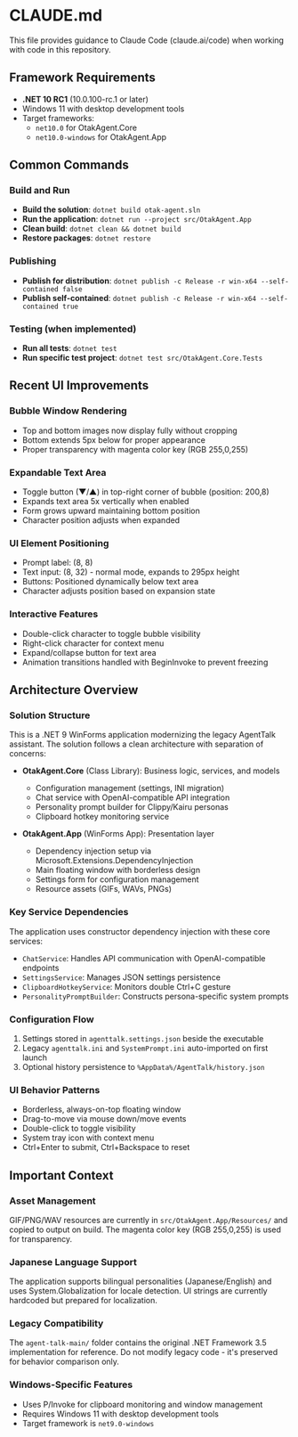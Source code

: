 # CLAUDE.md

This file provides guidance to Claude Code (claude.ai/code) when working with code in this repository.

## Framework Requirements
- **.NET 10 RC1** (10.0.100-rc.1 or later)
- Windows 11 with desktop development tools
- Target frameworks:
  - `net10.0` for OtakAgent.Core
  - `net10.0-windows` for OtakAgent.App

## Common Commands

### Build and Run
- **Build the solution**: `dotnet build otak-agent.sln`
- **Run the application**: `dotnet run --project src/OtakAgent.App`
- **Clean build**: `dotnet clean && dotnet build`
- **Restore packages**: `dotnet restore`

### Publishing
- **Publish for distribution**: `dotnet publish -c Release -r win-x64 --self-contained false`
- **Publish self-contained**: `dotnet publish -c Release -r win-x64 --self-contained true`

### Testing (when implemented)
- **Run all tests**: `dotnet test`
- **Run specific test project**: `dotnet test src/OtakAgent.Core.Tests`

## Recent UI Improvements

### Bubble Window Rendering
- Top and bottom images now display fully without cropping
- Bottom extends 5px below for proper appearance
- Proper transparency with magenta color key (RGB 255,0,255)

### Expandable Text Area
- Toggle button (▼/▲) in top-right corner of bubble (position: 200,8)
- Expands text area 5x vertically when enabled
- Form grows upward maintaining bottom position
- Character position adjusts when expanded

### UI Element Positioning
- Prompt label: (8, 8)
- Text input: (8, 32) - normal mode, expands to 295px height
- Buttons: Positioned dynamically below text area
- Character adjusts position based on expansion state

### Interactive Features
- Double-click character to toggle bubble visibility
- Right-click character for context menu
- Expand/collapse button for text area
- Animation transitions handled with BeginInvoke to prevent freezing

## Architecture Overview

### Solution Structure
This is a .NET 9 WinForms application modernizing the legacy AgentTalk assistant. The solution follows a clean architecture with separation of concerns:

- **OtakAgent.Core** (Class Library): Business logic, services, and models
  - Configuration management (settings, INI migration)
  - Chat service with OpenAI-compatible API integration
  - Personality prompt builder for Clippy/Kairu personas
  - Clipboard hotkey monitoring service
  
- **OtakAgent.App** (WinForms App): Presentation layer
  - Dependency injection setup via Microsoft.Extensions.DependencyInjection
  - Main floating window with borderless design
  - Settings form for configuration management
  - Resource assets (GIFs, WAVs, PNGs)

### Key Service Dependencies
The application uses constructor dependency injection with these core services:
- `ChatService`: Handles API communication with OpenAI-compatible endpoints
- `SettingsService`: Manages JSON settings persistence
- `ClipboardHotkeyService`: Monitors double Ctrl+C gesture
- `PersonalityPromptBuilder`: Constructs persona-specific system prompts

### Configuration Flow
1. Settings stored in `agenttalk.settings.json` beside the executable
2. Legacy `agenttalk.ini` and `SystemPrompt.ini` auto-imported on first launch
3. Optional history persistence to `%AppData%/AgentTalk/history.json`

### UI Behavior Patterns
- Borderless, always-on-top floating window
- Drag-to-move via mouse down/move events
- Double-click to toggle visibility
- System tray icon with context menu
- Ctrl+Enter to submit, Ctrl+Backspace to reset

## Important Context

### Asset Management
GIF/PNG/WAV resources are currently in `src/OtakAgent.App/Resources/` and copied to output on build. The magenta color key (RGB 255,0,255) is used for transparency.

### Japanese Language Support
The application supports bilingual personalities (Japanese/English) and uses System.Globalization for locale detection. UI strings are currently hardcoded but prepared for localization.

### Legacy Compatibility
The `agent-talk-main/` folder contains the original .NET Framework 3.5 implementation for reference. Do not modify legacy code - it's preserved for behavior comparison only.

### Windows-Specific Features
- Uses P/Invoke for clipboard monitoring and window management
- Requires Windows 11 with desktop development tools
- Target framework is `net9.0-windows`